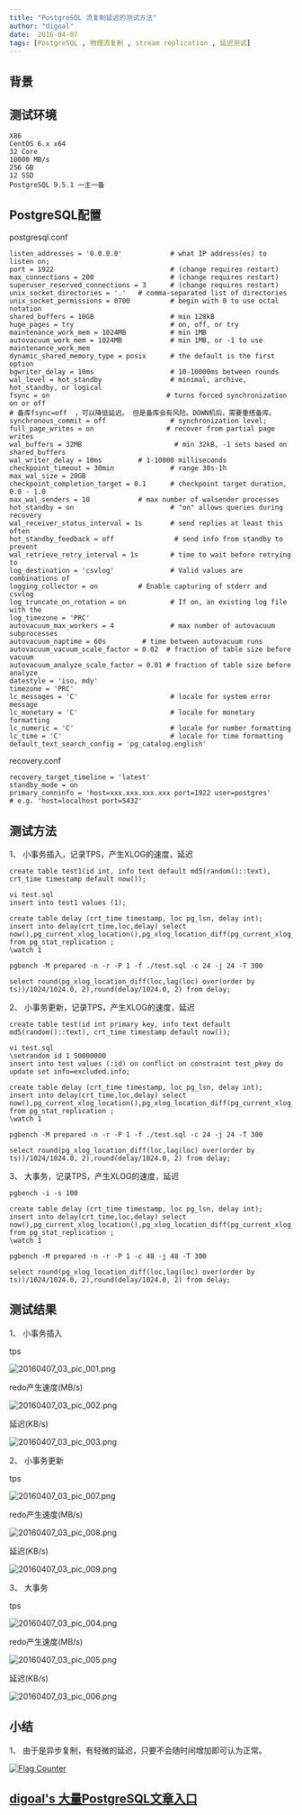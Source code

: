 ```yaml
---
title: "PostgreSQL 流复制延迟的测试方法"
author: "digoal"
date:  2016-04-07
tags: [PostgreSQL , 物理流复制 , stream replication , 延迟测试]
---
```

## 背景                           
## 测试环境    
```  
X86    
CentOS 6.x x64  
32 Core  
10000 MB/s  
256 GB  
12 SSD  
PostgreSQL 9.5.1 一主一备  
```  
  
## PostgreSQL配置    
postgresql.conf    
  
```  
listen_addresses = '0.0.0.0'            # what IP address(es) to listen on;  
port = 1922                             # (change requires restart)  
max_connections = 200                   # (change requires restart)  
superuser_reserved_connections = 3      # (change requires restart)  
unix_socket_directories = '.'   # comma-separated list of directories  
unix_socket_permissions = 0700          # begin with 0 to use octal notation  
shared_buffers = 10GB                   # min 128kB  
huge_pages = try                        # on, off, or try  
maintenance_work_mem = 1024MB           # min 1MB  
autovacuum_work_mem = 1024MB            # min 1MB, or -1 to use maintenance_work_mem  
dynamic_shared_memory_type = posix      # the default is the first option  
bgwriter_delay = 10ms                   # 10-10000ms between rounds  
wal_level = hot_standby                 # minimal, archive, hot_standby, or logical  
fsync = on                             # turns forced synchronization on or off  
# 备库fsync=off  ，可以降低延迟。 但是备库会有风险。DOWN机后，需要重搭备库。 
synchronous_commit = off                # synchronization level;  
full_page_writes = on                  # recover from partial page writes  
wal_buffers = 32MB                       # min 32kB, -1 sets based on shared_buffers  
wal_writer_delay = 10ms         # 1-10000 milliseconds  
checkpoint_timeout = 30min              # range 30s-1h  
max_wal_size = 20GB  
checkpoint_completion_target = 0.1      # checkpoint target duration, 0.0 - 1.0  
max_wal_senders = 10            # max number of walsender processes  
hot_standby = on                        # "on" allows queries during recovery  
wal_receiver_status_interval = 1s       # send replies at least this often  
hot_standby_feedback = off               # send info from standby to prevent  
wal_retrieve_retry_interval = 1s        # time to wait before retrying to  
log_destination = 'csvlog'              # Valid values are combinations of  
logging_collector = on          # Enable capturing of stderr and csvlog  
log_truncate_on_rotation = on           # If on, an existing log file with the  
log_timezone = 'PRC'  
autovacuum_max_workers = 4              # max number of autovacuum subprocesses  
autovacuum_naptime = 60s         # time between autovacuum runs  
autovacuum_vacuum_scale_factor = 0.02  # fraction of table size before vacuum  
autovacuum_analyze_scale_factor = 0.01 # fraction of table size before analyze  
datestyle = 'iso, mdy'  
timezone = 'PRC'  
lc_messages = 'C'                       # locale for system error message  
lc_monetary = 'C'                       # locale for monetary formatting  
lc_numeric = 'C'                        # locale for number formatting  
lc_time = 'C'                           # locale for time formatting  
default_text_search_config = 'pg_catalog.english'  
```  
  
recovery.conf    
  
```  
recovery_target_timeline = 'latest'  
standby_mode = on  
primary_conninfo = 'host=xxx.xxx.xxx.xxx port=1922 user=postgres'         # e.g. 'host=localhost port=5432'  
```  
  
## 测试方法    
1、 小事务插入，记录TPS，产生XLOG的速度，延迟    
  
```  
create table test1(id int, info text default md5(random()::text), crt_time timestamp default now());  
  
vi test.sql  
insert into test1 values (1);  
  
create table delay (crt_time timestamp, loc pg_lsn, delay int);  
insert into delay(crt_time,loc,delay) select now(),pg_current_xlog_location(),pg_xlog_location_diff(pg_current_xlog_location(),sent_location) from pg_stat_replication ;  
\watch 1  
  
pgbench -M prepared -n -r -P 1 -f ./test.sql -c 24 -j 24 -T 300  
  
select round(pg_xlog_location_diff(loc,lag(loc) over(order by ts))/1024/1024.0, 2),round(delay/1024.0, 2) from delay;  
```  
  
2、 小事务更新，记录TPS，产生XLOG的速度，延迟    
  
  
```  
create table test(id int primary key, info text default md5(random()::text), crt_time timestamp default now());  
  
vi test.sql  
\setrandom id 1 50000000  
insert into test values (:id) on conflict on constraint test_pkey do update set info=excluded.info;  
  
create table delay (crt_time timestamp, loc pg_lsn, delay int);  
insert into delay(crt_time,loc,delay) select now(),pg_current_xlog_location(),pg_xlog_location_diff(pg_current_xlog_location(),sent_location) from pg_stat_replication ;  
\watch 1  
  
pgbench -M prepared -n -r -P 1 -f ./test.sql -c 24 -j 24 -T 300  
  
select round(pg_xlog_location_diff(loc,lag(loc) over(order by ts))/1024/1024.0, 2),round(delay/1024.0, 2) from delay;  
```  
  
3、 大事务，记录TPS，产生XLOG的速度，延迟    
  
```  
pgbench -i -s 100  
  
create table delay (crt_time timestamp, loc pg_lsn, delay int);  
insert into delay(crt_time,loc,delay) select now(),pg_current_xlog_location(),pg_xlog_location_diff(pg_current_xlog_location(),sent_location) from pg_stat_replication ;  
\watch 1  
  
pgbench -M prepared -n -r -P 1 -c 48 -j 48 -T 300  
  
select round(pg_xlog_location_diff(loc,lag(loc) over(order by ts))/1024/1024.0, 2),round(delay/1024.0, 2) from delay;  
```  
  
## 测试结果    
1、 小事务插入    
  
tps    
  
![20160407_03_pic_001.png](20160407_03_pic_001.png)  
  
redo产生速度(MB/s)    
  
![20160407_03_pic_002.png](20160407_03_pic_002.png)  
  
延迟(KB/s)    
  
![20160407_03_pic_003.png](20160407_03_pic_003.png)  
  
2、 小事务更新    
  
tps    
  
![20160407_03_pic_007.png](20160407_03_pic_007.png)  
  
redo产生速度(MB/s)    
  
![20160407_03_pic_008.png](20160407_03_pic_008.png)  
  
延迟(KB/s)    
  
![20160407_03_pic_009.png](20160407_03_pic_009.png)  
  
3、 大事务    
  
tps    
  
![20160407_03_pic_004.png](20160407_03_pic_004.png)  
  
redo产生速度(MB/s)    
  
![20160407_03_pic_005.png](20160407_03_pic_005.png)  
  
延迟(KB/s)    
  
![20160407_03_pic_006.png](20160407_03_pic_006.png)  
  
## 小结  
1、 由于是异步复制，有轻微的延迟，只要不会随时间增加即可认为正常。  
  
  
<a rel="nofollow" href="http://info.flagcounter.com/h9V1"  ><img src="http://s03.flagcounter.com/count/h9V1/bg_FFFFFF/txt_000000/border_CCCCCC/columns_2/maxflags_12/viewers_0/labels_0/pageviews_0/flags_0/"  alt="Flag Counter"  border="0"  ></a>  
  
  
  
  
  
  
## [digoal's 大量PostgreSQL文章入口](https://github.com/digoal/blog/blob/master/README.md "22709685feb7cab07d30f30387f0a9ae")
  
